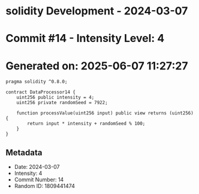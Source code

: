 ﻿# solidity Development - 2024-03-07
# Commit #14 - Intensity Level: 4
# Generated on: 2025-06-07 11:27:27
```solidity
pragma solidity ^0.8.0;

contract DataProcessor14 {
    uint256 public intensity = 4;
    uint256 private randomSeed = 7922;

    function processValue(uint256 input) public view returns (uint256) {
        return input * intensity + randomSeed % 100;
    }
}
```
## Metadata
- Date: 2024-03-07
- Intensity: 4
- Commit Number: 14
- Random ID: 1809441474
